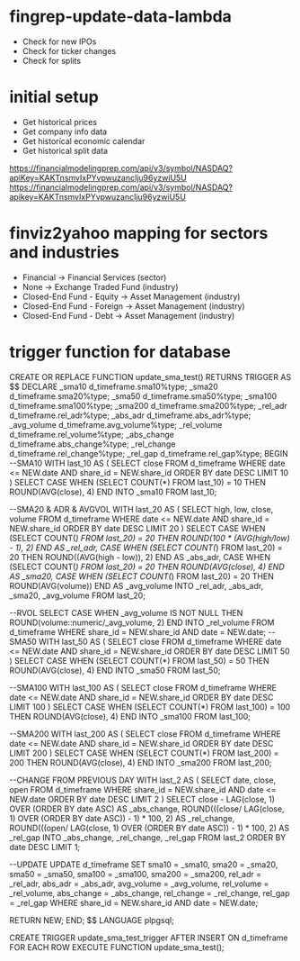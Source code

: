 # fingrep-update-data-lambda
* Check for new IPOs
* Check for ticker changes 
* Check for splits

# initial setup
* Get historical prices
* Get company info data
* Get historical economic calendar
* Get historical split data

https://financialmodelingprep.com/api/v3/symbol/NASDAQ?apiKey=KAKTnsmvIxPYvpwuzancIju96yzwiU5U
https://financialmodelingprep.com/api/v3/symbol/NASDAQ?apikey=KAKTnsmvIxPYvpwuzancIju96yzwiU5U


# finviz2yahoo mapping for sectors and industries
* Financial -> Financial Services (sector)
* None -> Exchange Traded Fund (industry)
* Closed-End Fund - Equity -> Asset Management (industry)
* Closed-End Fund - Foreign -> Asset Management (industry)
* Closed-End Fund - Debt -> Asset Management (industry)

# trigger function for database
CREATE OR REPLACE FUNCTION update_sma_test() 
RETURNS TRIGGER AS $$
DECLARE 
    _sma10 d_timeframe.sma10%type;
    _sma20 d_timeframe.sma20%type;
    _sma50 d_timeframe.sma50%type;
    _sma100 d_timeframe.sma100%type;
    _sma200 d_timeframe.sma200%type;
	_rel_adr d_timeframe.rel_adr%type;
    _abs_adr d_timeframe.abs_adr%type;
	_avg_volume d_timeframe.avg_volume%type;
	_rel_volume d_timeframe.rel_volume%type;
	_abs_change d_timeframe.abs_change%type;
	_rel_change d_timeframe.rel_change%type;
	_rel_gap d_timeframe.rel_gap%type;
BEGIN
--SMA10
WITH last_10 AS (
	SELECT close
	FROM d_timeframe
	WHERE date <= NEW.date AND share_id = NEW.share_id
	ORDER BY date DESC
	LIMIT 10
)
SELECT CASE WHEN (SELECT COUNT(*) FROM last_10) = 10 THEN ROUND(AVG(close), 4) END INTO _sma10 FROM last_10;

--SMA20 & ADR & AVGVOL 
WITH last_20 AS (
	SELECT high, low, close, volume
	FROM d_timeframe
	WHERE date <= NEW.date AND share_id = NEW.share_id
	ORDER BY date DESC
	LIMIT 20
)
SELECT 
	CASE WHEN (SELECT COUNT(*) FROM last_20) = 20 THEN ROUND(100 * (AVG(high/low) - 1), 2) END AS _rel_adr,
	CASE WHEN (SELECT COUNT(*) FROM last_20) = 20 THEN ROUND((AVG(high - low)), 2) END AS _abs_adr,
	CASE WHEN (SELECT COUNT(*) FROM last_20) = 20 THEN ROUND(AVG(close), 4) END AS _sma20,
	CASE WHEN (SELECT COUNT(*) FROM last_20) = 20 THEN ROUND(AVG(volume)) END AS _avg_volume
INTO 
	_rel_adr, _abs_adr, _sma20, _avg_volume
FROM last_20;

--RVOL
SELECT CASE WHEN _avg_volume IS NOT NULL THEN ROUND(volume::numeric/_avg_volume, 2) END INTO _rel_volume 
FROM d_timeframe WHERE share_id = NEW.share_id AND date = NEW.date;
--SMA50
WITH last_50 AS (
	SELECT close
	FROM d_timeframe
	WHERE date <= NEW.date AND share_id = NEW.share_id
	ORDER BY date DESC
	LIMIT 50
)
SELECT CASE WHEN (SELECT COUNT(*) FROM last_50) = 50 THEN ROUND(AVG(close), 4) END INTO _sma50 FROM last_50;

--SMA100
WITH last_100 AS (
	SELECT close
	FROM d_timeframe
	WHERE date <= NEW.date AND share_id = NEW.share_id
	ORDER BY date DESC
	LIMIT 100
)
SELECT CASE WHEN (SELECT COUNT(*) FROM last_100) = 100 THEN ROUND(AVG(close), 4) END INTO _sma100 FROM last_100;

--SMA200
WITH last_200 AS (
	SELECT close
	FROM d_timeframe
	WHERE date <= NEW.date AND share_id = NEW.share_id
	ORDER BY date DESC
	LIMIT 200
)
SELECT CASE WHEN (SELECT COUNT(*) FROM last_200) = 200 THEN ROUND(AVG(close), 4) END INTO _sma200 FROM last_200;

--CHANGE FROM PREVIOUS DAY
WITH last_2 AS (
	SELECT date, close, open 
	FROM d_timeframe
	WHERE share_id = NEW.share_id AND date <= NEW.date
	ORDER BY date DESC LIMIT 2
)
SELECT close - LAG(close, 1) OVER (ORDER BY date ASC) AS _abs_change, 
ROUND(((close/ LAG(close, 1) OVER (ORDER BY date ASC)) - 1) * 100, 2) AS _rel_change,
ROUND(((open/ LAG(close, 1) OVER (ORDER BY date ASC)) - 1) * 100, 2) AS _rel_gap 
INTO _abs_change, _rel_change, _rel_gap FROM last_2 ORDER BY date DESC LIMIT 1;
 
--UPDATE
UPDATE d_timeframe SET sma10 = _sma10, sma20 = _sma20, sma50 = _sma50, sma100 = _sma100, sma200 = _sma200, 
rel_adr = _rel_adr, abs_adr = _abs_adr, 
avg_volume = _avg_volume, rel_volume = _rel_volume, 
abs_change = _abs_change, rel_change = _rel_change, rel_gap = _rel_gap 
WHERE share_id = NEW.share_id AND date = NEW.date; 

RETURN NEW;
END;
$$ LANGUAGE plpgsql;

CREATE TRIGGER update_sma_test_trigger
AFTER INSERT ON d_timeframe
FOR EACH ROW
EXECUTE FUNCTION update_sma_test();